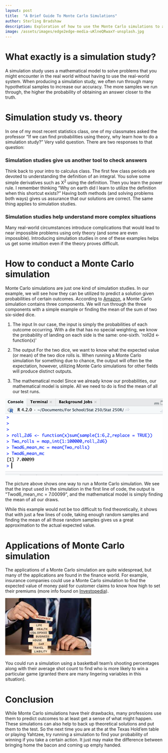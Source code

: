 ```yaml
---
layout: post
title:  "A Brief Guide To Monte Carlo Simulations"
author: Sterling Bradshaw
description: Exploration of how to use the Monte Carlo simulations to approximate expected values
image: /assets/images/edge2edge-media-uKlneQRwaxY-unsplash.jpg
---
```


# **What exactly is a simulation study?**
A simulation study uses a mathematical model to solve problems that you might encounter in the real world without having to use the real-world system. When producing a simulation study, we often run through many hypothetical samples to increase our accuracy. The more samples we run through, the higher the probability of obtaining an answer closer to the truth.

# **Simulation study vs. theory**
In one of my most recent statistics class, one of my classmates asked the professor “If we can find probabilities using theory, why learn how to do a simulation study?” Very valid question. There are two responses to that question:

### **Simulation studies give us another tool to check answers**
Think back to your intro to calculus class. The first few class periods are devoted to understanding the definition of an integral. You solve some simple derivatives such as X<sup>2</sup> using the definition. Then you learn the power rule. I remember thinking “Why on earth did I learn to utilize the definition when this shortcut exists?” Having both methods (and solving problems both ways) gives us assurance that our solutions are correct. The same thing applies to simulation studies.

### **Simulation studies help understand more complex situations**
Many real-world circumstances introduce complications that would lead to near impossible problems using only theory (and some are even impossible). Introducing simulation studies in one of these examples helps us get some intuition even if the theory proves difficult.

# **How to conduct a Monte Carlo simulation**
Monte Carlo simulations are just one kind of simulation studies. In our example, we will see how they can be utilized to predict a solution given probabilities of certain outcomes. According to [Amazon](https://aws.amazon.com/what-is/monte-carlo-simulation/), a Monte Carlo simulation contains three components. We will run through the three components with a simple example or finding the mean of the sum of two six-sided dice.

1.	The input
In our case, the input is simply the probabilities of each outcome occurring. With a die that has no special weighting, we know the probability of landing on each side is the same: one-sixth.
'roll2d <- function(x)'

2.	The output
For the two dice, we want to know what the expected value (or mean) of the two dice rolls is. When running a Monte Carlo simulation for something due to chance, the output will often be the expectation, however, utilizing Monte Carlo simulations for other fields will produce distinct outputs.

3.	The mathematical model
Since we already know our probabilities, our mathematical model is simple. All we need to do is find the mean of all our test runs.

![Rimage](https://raw.githubusercontent.com/sterling-bradshaw/my386blog/main/assets/images/Screen%20Shot%202023-02-08%20at%205.55.14%20PM.png)

The picture above shows one way to run a Monte Carlo simulation. We see that the input used in the simulation in the first line of code, the output is "Twod6_mean_mc = 7.00099", and the mathematical model is simply finding the mean of all our draws.

While this example would not be too difficult to find theoretically, it shows that with just a few lines of code, taking enough random samples and finding the mean of all those random samples gives us a great approximation to the actual expected value.
 
# **Applications of Monte Carlo simulation**
The applications of a Monte Carlo simulation are quite widespread, but many of the applications are found in the finance world. For example, insurance companies could use a Monte Carlo simulation to find the expected value of money paid for customer claims to know how high to set their premiums (more info found on [Investopedia](https://www.investopedia.com/terms/m/montecarlosimulation.asp)).

![Insurance](https://raw.githubusercontent.com/sterling-bradshaw/my386blog/main/assets/images/Insurance.jpeg)

You could run a simulation using a basketball team’s shooting percentages along with their average shot count to find who is more likely to win a particular game (granted there are many lingering variables in this situation).


# **Conclusion**
While Monte Carlo simulations have their drawbacks, many professions use them to predict outcomes to at least get a sense of what might happen. These simulations can also help to back up theoretical solutions and put them to the test. So the next time you are at the at the Texas Hold’em table or playing Yahtzee, try running a simulation to find your probability of winning if you take a certain action. It just may make the difference between bringing home the bacon and coming up empty handed.
